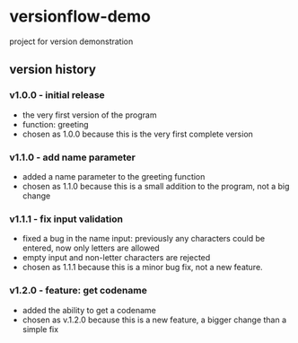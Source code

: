 # versionflow-demo
project for version demonstration

## version history

### v1.0.0 - initial release
- the very first version of the program
- function: greeting
- chosen as 1.0.0 because this is the very first complete version

### v1.1.0 - add name parameter
- added a name parameter to the greeting function
- chosen as 1.1.0 because this is a small addition to the program, not a big change

### v1.1.1 - fix input validation
- fixed a bug in the name input: previously any characters could be entered, now only letters are allowed
- empty input and non-letter characters are rejected
- сhosen as 1.1.1 because this is a minor bug fix, not a new feature.

### v1.2.0 - feature: get codename
- added the ability to get a codename
- chosen as v.1.2.0 because this is a new feature, a bigger change than a simple fix
